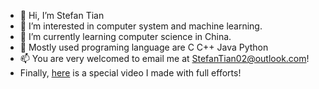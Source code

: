 - 👋 Hi, I’m Stefan Tian
- 👀 I’m interested in computer system and machine learning.
- 🌱 I’m currently learning computer science in China.
- 💞️ Mostly used programing language are C C++ Java Python
- 📫 You are very welcomed to email me at StefanTian02@outlook.com!
- Finally, [here](https://www.youtube.com/watch?v=iik25wqIuFo) is a special video I made with full efforts! 

<!---
Stefan0219/Stefan0219 is a ✨ special ✨ repository because its `README.md` (this file) appears on your GitHub profile.
You can click the Preview link to take a look at your changes.
--->
